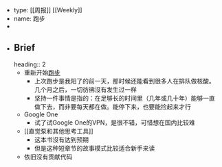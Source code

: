 - type: [[周报]] [[Weekly]]
- name: 跑步
-
- ## Brief
  heading:: 2
	- 重新开始[跑步](https://run.duanfei.org/ "跑步主页")
		- 上次跑步是我阳了的前一天，那时候还能看到很多人在排队做核酸。几个月之后，一切彷彿沒有发生过一样
		- 坚持一件事情是指的：在足够长的时间里（几年或几十年）能够一直做下去，而非要每天都在做。能停下来，也要能捡起来才行
	- Google One
		- 试了试Google One的VPN，是很不错，可惜想在国内比较难
	- [[直觉泵和其他思考工具]]
		- 这本书沒有达到预期
		- 但是这种短章节的故事模式比较适合新手来读
	- 依旧沒有贡献代码